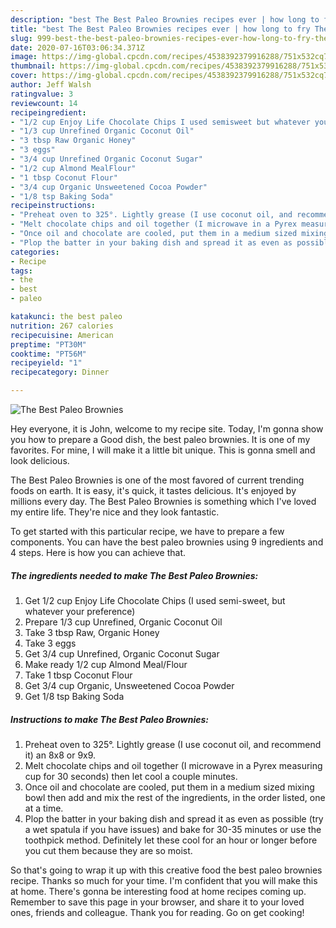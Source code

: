 ```yaml
---
description: "best The Best Paleo Brownies recipes ever | how long to fry The Best Paleo Brownies"
title: "best The Best Paleo Brownies recipes ever | how long to fry The Best Paleo Brownies"
slug: 999-best-the-best-paleo-brownies-recipes-ever-how-long-to-fry-the-best-paleo-brownies
date: 2020-07-16T03:06:34.371Z
image: https://img-global.cpcdn.com/recipes/4538392379916288/751x532cq70/the-best-paleo-brownies-recipe-main-photo.jpg
thumbnail: https://img-global.cpcdn.com/recipes/4538392379916288/751x532cq70/the-best-paleo-brownies-recipe-main-photo.jpg
cover: https://img-global.cpcdn.com/recipes/4538392379916288/751x532cq70/the-best-paleo-brownies-recipe-main-photo.jpg
author: Jeff Walsh
ratingvalue: 3
reviewcount: 14
recipeingredient:
- "1/2 cup Enjoy Life Chocolate Chips I used semisweet but whatever your preference"
- "1/3 cup Unrefined Organic Coconut Oil"
- "3 tbsp Raw Organic Honey"
- "3 eggs"
- "3/4 cup Unrefined Organic Coconut Sugar"
- "1/2 cup Almond MealFlour"
- "1 tbsp Coconut Flour"
- "3/4 cup Organic Unsweetened Cocoa Powder"
- "1/8 tsp Baking Soda"
recipeinstructions:
- "Preheat oven to 325°. Lightly grease (I use coconut oil, and recommend it) an 8x8 or 9x9."
- "Melt chocolate chips and oil together (I microwave in a Pyrex measuring cup for 30 seconds) then let cool a couple minutes."
- "Once oil and chocolate are cooled, put them in a medium sized mixing bowl then add and mix the rest of the ingredients, in the order listed, one at a time."
- "Plop the batter in your baking dish and spread it as even as possible (try a wet spatula if you have issues) and bake for 30-35 minutes or use the toothpick method. Definitely let these cool for an hour or longer before you cut them because they are so moist."
categories:
- Recipe
tags:
- the
- best
- paleo

katakunci: the best paleo 
nutrition: 267 calories
recipecuisine: American
preptime: "PT30M"
cooktime: "PT56M"
recipeyield: "1"
recipecategory: Dinner

---
```



![The Best Paleo Brownies](https://img-global.cpcdn.com/recipes/4538392379916288/751x532cq70/the-best-paleo-brownies-recipe-main-photo.jpg)

Hey everyone, it is John, welcome to my recipe site. Today, I'm gonna show you how to prepare a Good dish, the best paleo brownies. It is one of my favorites. For mine, I will make it a little bit unique. This is gonna smell and look delicious.

The Best Paleo Brownies is one of the most favored of current trending foods on earth. It is easy, it's quick, it tastes delicious. It's enjoyed by millions every day. The Best Paleo Brownies is something which I've loved my entire life. They're nice and they look fantastic.




To get started with this particular recipe, we have to prepare a few components. You can have the best paleo brownies using 9 ingredients and 4 steps. Here is how you can achieve that.

<!--inarticleads1-->

##### The ingredients needed to make The Best Paleo Brownies:

1. Get 1/2 cup Enjoy Life Chocolate Chips (I used semi-sweet, but whatever your preference)
1. Prepare 1/3 cup Unrefined, Organic Coconut Oil
1. Take 3 tbsp Raw, Organic Honey
1. Take 3 eggs
1. Get 3/4 cup Unrefined, Organic Coconut Sugar
1. Make ready 1/2 cup Almond Meal/Flour
1. Take 1 tbsp Coconut Flour
1. Get 3/4 cup Organic, Unsweetened Cocoa Powder
1. Get 1/8 tsp Baking Soda




<!--inarticleads2-->

##### Instructions to make The Best Paleo Brownies:

1. Preheat oven to 325°. Lightly grease (I use coconut oil, and recommend it) an 8x8 or 9x9.
1. Melt chocolate chips and oil together (I microwave in a Pyrex measuring cup for 30 seconds) then let cool a couple minutes.
1. Once oil and chocolate are cooled, put them in a medium sized mixing bowl then add and mix the rest of the ingredients, in the order listed, one at a time.
1. Plop the batter in your baking dish and spread it as even as possible (try a wet spatula if you have issues) and bake for 30-35 minutes or use the toothpick method. Definitely let these cool for an hour or longer before you cut them because they are so moist.




So that's going to wrap it up with this creative food the best paleo brownies recipe. Thanks so much for your time. I'm confident that you will make this at home. There's gonna be interesting food at home recipes coming up. Remember to save this page in your browser, and share it to your loved ones, friends and colleague. Thank you for reading. Go on get cooking!
